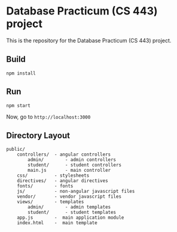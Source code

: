 # Database Practicum (CS 443) project

This is the repository for the Database Practicum (CS 443) project.

## Build

	npm install

## Run

	npm start

Now, go to `http://localhost:3000`

## Directory Layout

	public/
		controllers/  - angular controllers
			admin/        - admin controllers
			student/      - student controllers
			main.js       - main controller
		css/          - stylesheets
		directives/   - angular directives
		fonts/        - fonts
		js/           - non-angular javascript files
		vendor/       - vendor javascript files
		views/        - templates
			admin/        - admin templates
			student/      - student templates
		app.js        -  main application module
		index.html    -  main template
